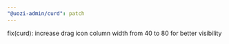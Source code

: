 ```yaml
---
"@uozi-admin/curd": patch
---
```


fix(curd): increase drag icon column width from 40 to 80 for better visibility
